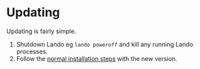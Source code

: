 Updating
========

Updating is fairly simple.

1. Shutdown Lando eg `lando poweroff` and kill any running Lando processes.
2. Follow the [normal installation steps](./installing.md) with the new version.
